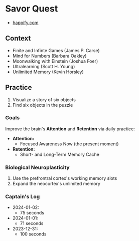 # Savor Quest
* [happify.com](https://www.happify.com)

## Context

* Finite and Infinte Games (James P. Carse)
* Mind for Numbers (Barbara Oakley)
* Moonwalking with Einstein (Joshua Foer)
* Ultralearning (Scott H. Young)
* Unlimited Memory (Kevin Horsley)

## Practice

1. Visualize a story of six objects
2. Find six objects in the puzzle

### Goals

Improve the brain's **Attention** and **Retention** via daily practice:

* **Attention:**
  * Focused Awareness Now (the present moment)
* **Retention:**
  * Short- and Long-Term Memory Cache


### Biological Neuroplasticity

1. Use the prefrontral cortex's working memory slots
2. Expand the neocortex's unlimited memory


### Captain's Log

* 2024-01-02:
  * 75 seconds
* 2024-01-01:
  * 71 seconds
* 2023-12-31:
  * 100 seconds
